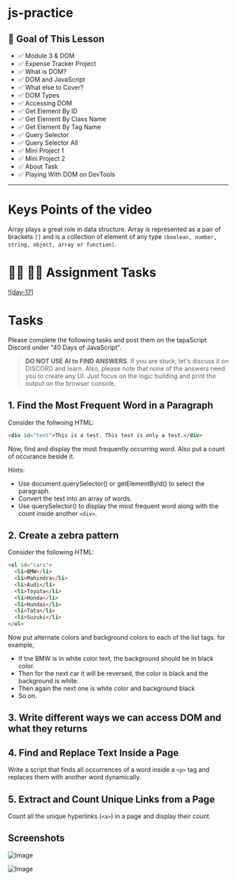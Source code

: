 # js-practice

## **🎯 Goal of This Lesson**

- ✅ Module 3 & DOM
- ✅ Expense Tracker Project
- ✅ What is DOM?
- ✅ DOM and JavaScript
- ✅ What else to Cover?
- ✅ DOM Types
- ✅ Accessing DOM
- ✅ Get Element By ID
- ✅ Get Element By Class Name
- ✅ Get Element By Tag Name
- ✅ Query Selector
- ✅ Query Selector All
- ✅ Mini Project 1
- ✅ Mini Project 2
- ✅ About Task
- ✅ Playing With DOM on DevTools

---

# Keys Points of the video

Array plays a great role in data structure. Array is represented as a pair of brackets `[]` and is a collection of element of any type `(boolean, number, string, object, array or function)`.

# **👩‍💻 🧑‍💻 Assignment Tasks**

[![day-17]](https://youtu.be/t05NguKFKo0 'Video')

# Tasks

Please complete the following tasks and post them on the tapaScript Discord under "40 Days of JavaScript".

> **DO NOT USE AI to FIND ANSWERS**. If you are stuck, let's discuss it on DISCORD and learn. Also, please note that none of the answers need you to create any UI. Just focus on the logic building and print the output on the browser console.

## 1. Find the Most Frequent Word in a Paragraph

Consider the follwoing HTML:

```html
<div id="text">This is a test. This test is only a test.</div>
```

Now, find and display the most frequently occurring word. Also put a count of occurance beside it.

Hints:

- Use document.querySelector() or getElementById() to select the paragraph.
- Convert the text into an array of words.
- Use querySelector() to display the most frequent word along with the count inside another `<div>`.

## 2. Create a zebra pattern

Consider the following HTML:

```html
<ul id="cars">
  <li>BMW</li>
  <li>Mahindra</li>
  <li>Audi</li>
  <li>Toyota</li>
  <li>Honda</li>
  <li>Hundai</li>
  <li>Tata</li>
  <li>Suzuki</li>
</ul>
```

Now put alternate colors and background colors to each of the list tags. for example,

- If tne BMW is in white color text, the background should be in black color.
- Then for the next car it will be reversed, the color is black and the background is white.
- Then again the next one is white color and background black
- So on.

## 3. Write different ways we can access DOM and what they returns

## 4. Find and Replace Text Inside a Page

Write a script that finds all occurrences of a word inside a `<p>` tag and replaces them with another word dynamically.

## 5. Extract and Count Unique Links from a Page

Count all the unique hyperlinks (`<a>`) in a page and display their count.

## Screenshots

![Image]()

![Image]()
